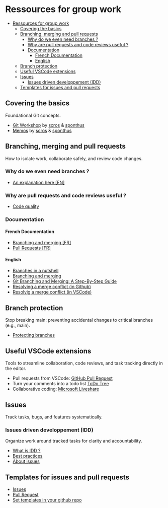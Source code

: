 # Ressources for group work

- [Ressources for group work](#ressources-for-group-work)
	- [Covering the basics](#covering-the-basics)
	- [Branching, merging and pull requests](#branching-merging-and-pull-requests)
		- [Why do we even need branches ?](#why-do-we-even-need-branches-)
		- [Why are pull requests and code reviews useful ?](#why-are-pull-requests-and-code-reviews-useful-)
		- [Documentation](#documentation)
			- [French Documentation](#french-documentation)
			- [English](#english)
	- [Branch protection](#branch-protection)
	- [Useful VSCode extensions](#useful-vscode-extensions)
	- [Issues](#issues)
		- [Issues driven developpement (IDD)](#issues-driven-developpement-idd)
	- [Templates for issues and pull requests](#templates-for-issues-and-pull-requests)


## Covering the basics

Foundational Git concepts.

- [Git Workshop](assets/Atelier%20Git%20-%2008.11.2024.pdf) by [scros](https://github.com/SimonCROS) & [sponthus](https://github.com/sponthus)
- [Memos](assets/Fiche%20memo%20Git%20-%2008.11.2024.pdf) by [scros](https://github.com/SimonCROS) & [sponthus](https://github.com/sponthus)

## Branching, merging and pull requests

How to isolate work, collaborate safely, and review code changes.

### Why do we even need branches ?

- [An explanation here [EN]](https://blog.while-true-do.io/git-next-steps/)

### Why are pull requests and code reviews useful ? 

- [Code quality](https://railsware.com/blog/pull-request-review-from-a-railsware-engineers-perspective/)

### Documentation

#### French Documentation

- [Branching and merging [FR]](https://git-scm.com/book/fr/v2/Les-branches-avec-Git-Branches-et-fusions%C2%A0:-les-bases)
- [Pull Requests [FR]](https://docs.github.com/fr/pull-requests/collaborating-with-pull-requests/reviewing-changes-in-pull-requests/reviewing-proposed-changes-in-a-pull-request)

#### English

- [Branches in a nutshell](https://git-scm.com/book/en/v2/Git-Branching-Branches-in-a-Nutshell)
- [Branching and merging](https://git-scm.com/about/branching-and-merging)
- [Git Branching and Merging: A Step-By-Step Guide](https://www.varonis.com/blog/git-branching)
- [Resolving a merge conflict (in Github)](https://docs.github.com/en/pull-requests/collaborating-with-pull-requests/addressing-merge-conflicts/resolving-a-merge-conflict-on-github)
- [Resolvig a merge conflict (in VSCode)](https://code.visualstudio.com/docs/sourcecontrol/overview#_merge-conflicts)

## Branch protection

Stop breaking main: preventing accidental changes to critical branches (e.g., main).

- [Protecting branches](https://docs.github.com/articles/about-protected-branches/)

## Useful VSCode extensions

Tools to streamline collaboration, code reviews, and task tracking directly in the editor.

- Pull requests from VSCode: [GitHub Pull Request](https://marketplace.visualstudio.com/items?itemName=GitHub.vscode-pull-request-github)
- Turn your comments into a todo list [ToDo Tree](https://marketplace.visualstudio.com/items?itemName=Gruntfuggly.todo-tree)
- Collaborative coding: [Microsoft Liveshare](https://marketplace.visualstudio.com/items?itemName=ms-vsliveshare.vsliveshare)

## Issues

Track tasks, bugs, and features systematically.

### Issues driven developpement (IDD)

Organize work around tracked tasks for clarity and accountability.

- [What is IDD ?](https://www.foonathan.net/2016/05/issue-driven-development/)
- [Best practices](https://gitprotect.io/blog/mastering-github-issues-best-practices-and-pro-tips/)
- [About issues](https://docs.github.com/en/issues/tracking-your-work-with-issues/about-issues)

## Templates for issues and pull requests

- [Issues](templates/issue-template.md)
- [Pull Request](templates/issue-template.md)
- [Set templates in your github repo](https://docs.github.com/en/communities/using-templates-to-encourage-useful-issues-and-pull-requests/about-issue-and-pull-request-templates)
